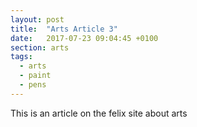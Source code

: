 ```yaml
---
layout: post
title:  "Arts Article 3"
date:   2017-07-23 09:04:45 +0100
section: arts
tags:
  - arts
  - paint
  - pens
---
```


This is an article on the felix site about arts
